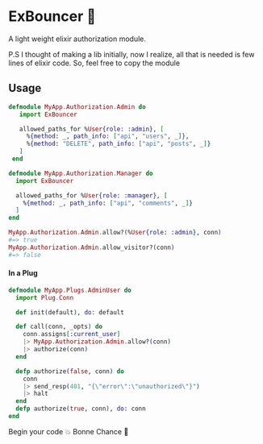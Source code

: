# ExBouncer :muscle:

A light weight elixir authorization module.

P.S I thought of making a lib initially, now I realize, all that is needed is
few lines of elixir code. So, feel free to copy the module

## Usage

```elixir
defmodule MyApp.Authorization.Admin do
   import ExBouncer

   allowed_paths_for %User{role: :admin}, [
     %{method: _, path_info: ["api", "users", _]},
     %{method: "DELETE", path_info: ["api", "posts", _]}
   ]
 end

defmodule MyApp.Authorization.Manager do
  import ExBouncer

  allowed_paths_for %User{role: :manager}, [
    %{method: _, path_info: ["api", "comments", _]}
  ]
end
```

```elixir
MyApp.Authorization.Admin.allow?(%User{role: :admin}, conn)
#=> true
MyApp.Authorization.Admin.allow_visitor?(conn)
#=> false
```

#### In a Plug

```elixir
defmodule MyApp.Plugs.AdminUser do
  import Plug.Conn

  def init(default), do: default

  def call(conn, _opts) do
    conn.assigns[:current_user]
    |> MyApp.Authorization.Admin.allow?(conn)
    |> authorize(conn)
  end

  defp authorize(false, conn) do
    conn
    |> send_resp(401, "{\"error\":\"unauthorized\"}")
    |> halt
  end
  defp authorize(true, conn), do: conn
end
```

Begin your code :boom: Bonne Chance :metal:
